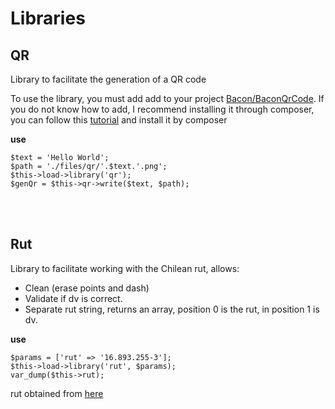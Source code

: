 # Libraries

## QR ##

Library to facilitate the generation of a QR code

To use the library, you must add add to your project [Bacon/BaconQrCode](https://github.com/Bacon/BaconQrCode). If you do not know how to add, I recommend installing it through composer, you can follow this [tutorial](https://philsturgeon.uk/php/2012/05/07/composer-with-codeigniter/) and install it by composer

**use**

    $text = 'Hello World';
    $path = './files/qr/'.$text.'.png';
    $this->load->library('qr');
    $genQr = $this->qr->write($text, $path);

<br><br>

## Rut ##

Library to facilitate working with the Chilean rut, allows:

 - Clean (erase points and dash)
 - Validate if dv is correct.
 - Separate rut string, returns an array, position 0 is the rut, in position 1 is dv.

**use**

    $params = ['rut' => '16.893.255-3'];
    $this->load->library('rut', $params);
    var_dump($this->rut);

rut obtained from [here](http://joaquinnunez.cl/jQueryRutPlugin/generador-de-ruts-chilenos-validos.html)
